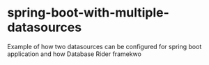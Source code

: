 # spring-boot-with-multiple-datasources
Example of how two datasources can be configured for spring boot application and how Database Rider framekwo
